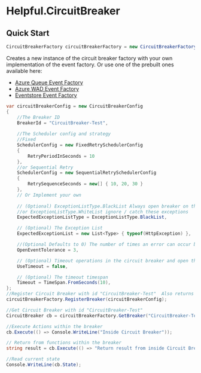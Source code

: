 # Helpful.CircuitBreaker #
## Quick Start ##
```c#
CircuitBreakerFactory circuitBreakerFactory = new CircuitBreakerFactory(new MyEventFactory());
```
Creates a new instance of the circuit breaker factory with your own implementation of the event factory.
Or use one of the prebuilt ones available here:
 - [Azure Queue Event Factory](https://github.com/RokitSalad/Helpful.CircuitBreaker.Events.AzureQueue)
 - [Azure WAD Event Factory](https://github.com/RokitSalad/Helpful.CircuitBreaker.Events.AzureWad)
 - [Eventstore Event Factory](https://github.com/RokitSalad/Helpful.CircuitBreaker.Events.EventStore)

```c#
var circuitBreakerConfig = new CircuitBreakerConfig
{
	//The Breaker ID
	BreakerId = "CircuitBreaker-Test",
	
	//The Scheduler config and strategy 
	//Fixed 
	SchedulerConfig = new FixedRetrySchedulerConfig
	{
		RetryPeriodInSeconds = 10
	},
	//or Sequential Retry
	SchedulerConfig = new SequentialRetrySchedulerConfig
	{
		RetrySequenceSeconds = new[] { 10, 20, 30 }
	},
	// Or Implement your own 
	
	// (Optional) ExceptionListType.BlackList Always open breaker on these exceptions 
	//or ExceptionListType.WhiteList ignore / catch these exceptions 
	ExpectedExceptionListType = ExceptionListType.BlackList,

	// (Optional) The Exception List 
	ExpectedExceptionList = new List<Type> { typeof(HttpException) },

	//(Optional Defaults to 0) The number of times an error can occur before the circuit breaker is opened
	OpenEventTolerance = 3,

	// (Optional) Timeout operations in the circuit breaker and open the circuit
	UseTimeout = false,

	// (Optional) The timeout timespan 
	Timeout = TimeSpan.FromSeconds(10),
};
//Register Circuit Breaker with id "CircuitBreaker-Test"  Also returns the circuit breaker if required
circuitBreakerFactory.RegisterBreaker(circuitBreakerConfig);

//Get Circuit Breaker with id "CircuitBreaker-Test"
CircuitBreaker cb = circuitBreakerFactory.GetBreaker("CircuitBreaker-Test");

//Execute Actions within the breaker
cb.Execute(() => Console.WriteLine("Inside Circuit Breaker"));

// Return from functions within the breaker
string result = cb.Execute(() => "Return result from inside Circuit Breaker");

//Read current state
Console.WriteLine(cb.State);
```
